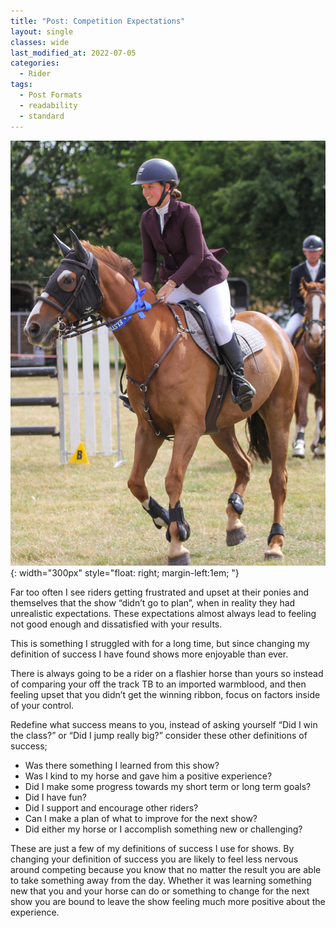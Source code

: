 ```yaml
---
title: "Post: Competition Expectations"
layout: single
classes: wide
last_modified_at: 2022-07-05
categories:
  - Rider
tags:
  - Post Formats
  - readability
  - standard
---
```


![image](/assets/images/Competitionexpectations.jpg){: width="300px" style="float: right; margin-left:1em; "}

Far too often I see riders getting frustrated and upset at their ponies and themselves that the show “didn’t go to plan”, when in reality they had unrealistic expectations. These expectations almost always lead to feeling not good enough and dissatisfied with your results.

This is something I struggled with for a long time, but since changing my definition of success I have found shows more enjoyable than ever.

There is always going to be a rider on a flashier horse than yours so instead of comparing your off the track TB to an imported warmblood, and then feeling upset that you didn’t get the winning ribbon, focus on factors inside of your control. 


Redefine what success means to you, instead of asking yourself “Did I win the class?” or “Did I jump really big?” consider these other definitions of success;

* Was there something I learned from this show?
* Was I kind to my horse and gave him a positive experience?
* Did I make some progress towards my short term or long term goals?
* Did I have fun?
* Did I support and encourage other riders?
* Can I make a plan of what to improve for the next show?
* Did either my horse or I accomplish something new or challenging?

These are just a few of my definitions of success I use for shows. By changing your definition of success you are likely to feel less nervous around competing because you know that no matter the result you are able to take something away from the day. Whether it was learning something new that you and your horse can do or something to change for the next show you are bound to leave the show feeling much more positive about the experience.
